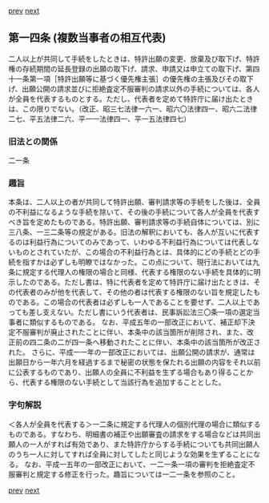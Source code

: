 [prev](/specific/markdowns/特許法/012_Mp-Ch_1-At_13.md)
[next](/specific/markdowns/特許法/014_Mp-Ch_1-At_15.md)
## 第一四条 (複数当事者の相互代表)
二人以上が共同して手続をしたときは、特許出願の変更、放棄及び取下げ、特許権の存続期間の延長登録の出願の取下げ、請求、申請又は申立ての取下げ、第四十一条第一項［特許出願等に基づく優先権主張］の優先権の主張及びその取下げ、出願公開の請求並びに拒絶査定不服審判の請求以外の手続については、各人が全員を代表するものとする。ただし、代表者を定めて特許庁に届け出たときは、この限りでない。（改正、昭三七法律一六一、昭六〇法律四一、昭六二法律二七、平五法律二六、平一一法律四一、平一五法律四七）

### 旧法との関係
二一条

### 趣旨
本条は、二人以上の者が共同して特許出願、審判請求等の手続をした後は、全員の不利益になるような手続を除いて、その後の手続について各人が全員を代表すべき旨を定めたものである。特許出願、審判請求等の手続自体については、別に三八条、一三二条等の規定がある。旧法の解釈においても、各人が互いに代表するのは利益行為についてのみであって、いわゆる不利益行為については代表しないものとされていたが、この場合の不利益行為とは、具体的にどの手続とどの手続を指すかは必ずしも明瞭ではなかった。この点について、現行法においては九条に規定する代理人の権限の場合と同様、代表する権限のない手続を具体的に明示したのである。ただし書は、特に代表者を定めて特許庁に届け出たときは、その代表者のみが他を代表して、その他の者は代表する権限のない旨を規定したものである。この場合の代表者は必ずしも一人であることを要せず、二人以上であっても差し支えない。ただし書にいう代表者は、民事訴訟法三〇条一項の選定当事者に類似するものである。
なお、平成五年の一部改正において、補正却下決定不服審判が廃止されたことに伴い、本条中の該当箇所が削除され、また、改正前の四二条の二が四一条へ移動されたことに伴い、本条中の該当箇所が改正された。
さらに、平成一一年の一部改正においては、出願公開の請求が、通常は出願日から一年六月を経過するまで秘密の状態を保たれる出願の内容をそれ以前に公表するものであり、出願人の全員に不利益を生ずる場合もあり得ることから、代表する権限のない手続として当該行為を追加することとした。

### 字句解説
＜各人が全員を代表する＞一二条に規定する代理人の個別代理の場合に類似するものである。すなわち、明細書の補正や出願審査の請求をする場合などは共同出願人の一人がすれば有効であり、また特許庁からする手続についても共同出願人のうち一人に対してすれば全員に対してしたと同じような効果を生ずることになる。
なお、平成一五年の一部改正において、一二一条一項の審判を拒絶査定不服審判と規定する修正を行った。趣旨については一二一条を参照のこと。

[prev](/specific/markdowns/特許法/012_Mp-Ch_1-At_13.md)
[next](/specific/markdowns/特許法/014_Mp-Ch_1-At_15.md)